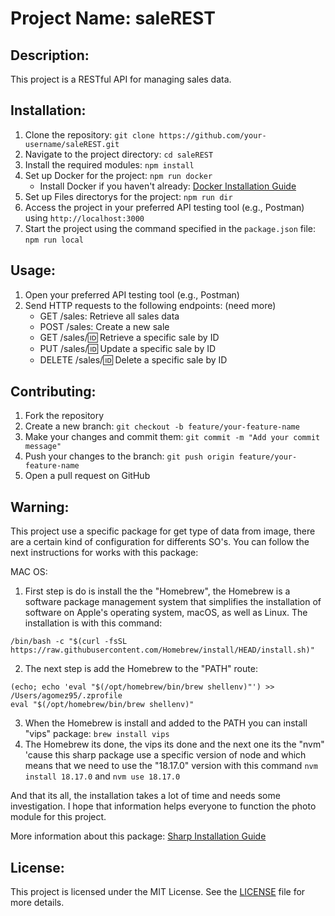 # Project Name: saleREST

## Description:
This project is a RESTful API for managing sales data.

## Installation:
1. Clone the repository: `git clone https://github.com/your-username/saleREST.git`
2. Navigate to the project directory: `cd saleREST`
3. Install the required modules: `npm install`
4. Set up Docker for the project: `npm run docker`
    - Install Docker if you haven't already: [Docker Installation Guide](https://docs.docker.com/get-docker/)
5. Set up Files directorys for the project: `npm run dir`
5. Access the project in your preferred API testing tool (e.g., Postman) using `http://localhost:3000`
6. Start the project using the command specified in the `package.json` file: `npm run local`

## Usage:
1. Open your preferred API testing tool (e.g., Postman)
2. Send HTTP requests to the following endpoints: (need more)
    - GET /sales: Retrieve all sales data
    - POST /sales: Create a new sale
    - GET /sales/:id: Retrieve a specific sale by ID
    - PUT /sales/:id: Update a specific sale by ID
    - DELETE /sales/:id: Delete a specific sale by ID

## Contributing:
1. Fork the repository
2. Create a new branch: `git checkout -b feature/your-feature-name`
3. Make your changes and commit them: `git commit -m "Add your commit message"`
4. Push your changes to the branch: `git push origin feature/your-feature-name`
5. Open a pull request on GitHub

## Warning:
This project use a specific package for get type of data from image, there are a certain kind of configuration for differents SO's. You can follow the next instructions for works with this package:

MAC OS:

1. First step is do is install the the "Homebrew", the Homebrew is a software package management system that simplifies the installation of software on Apple's operating system, macOS, as well as Linux. The installation is with this command:
```
/bin/bash -c "$(curl -fsSL https://raw.githubusercontent.com/Homebrew/install/HEAD/install.sh)"
```
2. The next step is add the Homebrew to the "PATH" route:
````
(echo; echo 'eval "$(/opt/homebrew/bin/brew shellenv)"') >> /Users/agomez95/.zprofile
eval "$(/opt/homebrew/bin/brew shellenv)"
````
3. When the Homebrew is install and added to the PATH you can install "vips" package: `brew install vips`
4. The Homebrew its done, the vips its done and the next one its the "nvm" 'cause this sharp package use a specific version of node and which means that we need to use the "18.17.0" version with this command `nvm install 18.17.0` and `nvm use 18.17.0`

And that its all, the installation takes a lot of time and needs some investigation. I hope that information helps everyone to function the photo module for this project.

More information about this package: [Sharp Installation Guide](https://sharp.pixelplumbing.com/install)

## License:
This project is licensed under the MIT License. See the [LICENSE](LICENSE) file for more details.